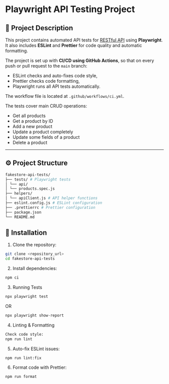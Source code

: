 # Playwright API Testing Project

## 📌 Project Description
This project contains automated API tests for [RESTful API](https://restful-api.dev/) using **Playwright**.  
It also includes **ESLint** and **Prettier** for code quality and automatic formatting.  

The project is set up with **CI/CD using GitHub Actions**, so that on every push or pull request to the `main` branch:  
- ESLint checks and auto-fixes code style,  
- Prettier checks code formatting,  
- Playwright runs all API tests automatically.  

The workflow file is located at `.github/workflows/ci.yml`.

The tests cover main CRUD operations:  
- Get all products  
- Get a product by ID  
- Add a new product  
- Update a product completely  
- Update some fields of a product  
- Delete a product  

---

## ⚙️ Project Structure
```bash
fakestore-api-tests/
├── tests/ # Playwright tests
│ └── api/
│ └── products.spec.js
├── helpers/
│ └── apiClient.js # API helper functions
├── eslint.config.js # ESLint configuration
├── .prettierrc # Prettier configuration
├── package.json
└── README.md
```

## 🚀 Installation

1. Clone the repository:
```bash
git clone <repository_url>
cd fakestore-api-tests
```

2. Install dependencies:
``` bash
npm ci
```

3.  Running Tests
``` bash
npx playwright test
```
OR
```bash
npx playwright show-report
```

4. Linting & Formatting
``` bash
Check code style:
npm run lint
```

5. Auto-fix ESLint issues:
```bash
npm run lint:fix
```

6. Format code with Prettier: 
``` bash
npm run format
```
